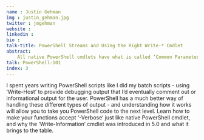 ```yaml
---
name : Justin Gehman
img : justin_gehman.jpg
twitter : jmgehman
website : 
linkedin : 
bio : 
talk-title: PowerShell Streams and Using the Right Write-* Cmdlet
abstract:
    All native PowerShell cmdlets have what is called ‘Common Parameters’, which provides useful features like controlling error, informational, and verbose output. Understanding how this works is important when it comes time to write our own code that looks and acts like native PowerShell.
talk: PowerShell-101
index: 3
---
```


I spent years writing PowerShell scripts like I did my batch scripts - using ‘Write-Host’ to provide debugging output that I’d eventually comment out or informational output for the user. PowerShell has a much better way of handling these different types of output - and understanding how it works will allow you to take you PowerShell code to the next level. Learn how to make your functions accept ‘-Verbose’ just like native PowerShell cmdlet, and why the ‘Write-Information’ cmdlet was introduced in 5.0 and what it brings to the table.
